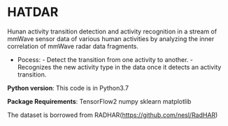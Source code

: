 # HATDAR

Hunan activity transition detection and activity recognition in a stream of mmWave sensor data of various human activities by analyzing the inner correlation of mmWave radar data fragments.

- Pocess:
        - Detect the transition from one activity to another.
        - Recognizes the new activity type in the data once it detects an activity transition.


**Python version**: This code is in Python3.7

**Package Requirements**: TensorFlow2 numpy sklearn matplotlib

The dataset is borrowed from RADHAR(https://github.com/nesl/RadHAR)
